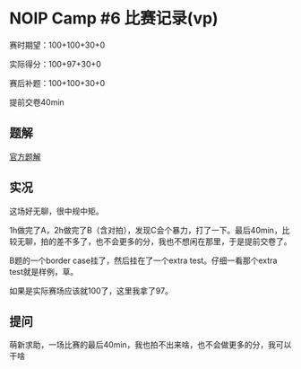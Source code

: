 # NOIP Camp #6 比赛记录(vp)

赛时期望：100+100+30+0

实际得分：100+97+30+0

赛后补题：100+100+30+0

提前交卷40min

## 题解

[官方题解](/zhu/contests/NOIP-Camp-6-sol.pdf)

## 实况

这场好无聊，很中规中矩。

1h做完了A，2h做完了B（含对拍），发现C会个暴力，打了一下。最后40min，比较无聊，拍的差不多了，也不会更多的分，我也不想闲在那里，于是提前交卷了。

B题的一个border case挂了，然后挂在了一个extra test。仔细一看那个extra test就是样例，草。

如果是实际赛场应该就100了，这里我拿了97。

## 提问

萌新求助，一场比赛的最后40min，我也拍不出来啥，也不会做更多的分，我可以干啥
